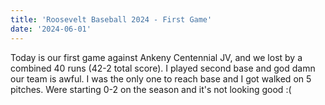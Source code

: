 ```yaml
---
title: 'Roosevelt Baseball 2024 - First Game'
date: '2024-06-01'
---
```


Today is our first game against Ankeny Centennial JV, and we lost by a combined 40 runs (42-2 total score). I played second base and god damn our team is awful. I was the only one to reach base and I got walked on 5 pitches. Were starting 0-2 on the season and it's not looking good :(